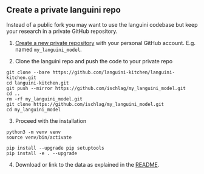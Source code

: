 ## Create a private languini repo
Instead of a public fork you may want to use the languini codebase but keep your research in a private GitHub repository. 

1. [Create a new private repository](https://github.com/new) with your personal GitHub account. E.g. named ```my_languini_model```.

2. Clone the languini repo and push the code to your private repo
```
git clone --bare https://github.com/languini-kitchen/languini-kitchen.git
cd languini-kitchen.git
git push --mirror https://github.com/ischlag/my_languini_model.git
cd ..
rm -rf my_languini_model.git
git clone https://github.com/ischlag/my_languini_model.git
cd my_languini_model
```

3. Proceed with the installation
```
python3 -m venv venv
source venv/bin/activate
```

```
pip install --upgrade pip setuptools
pip install -e . --upgrade
```

4. Download or link to the data as explained in the [README](README.md).